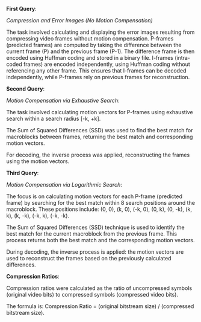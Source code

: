 
**First Query**: 

*Compression and Error Images (No Motion Compensation)*

The task involved calculating and displaying the error images resulting from compressing video frames without motion compensation.
P-frames (predicted frames) are computed by taking the difference between the current frame (P) and the previous frame (P-1). The difference frame is then encoded using Huffman coding and stored in a binary file.
I-frames (intra-coded frames) are encoded independently, using Huffman coding without referencing any other frame. This ensures that I-frames can be decoded independently, while P-frames rely on previous frames for reconstruction.

**Second Query**: 

*Motion Compensation via Exhaustive Search*:

The task involved calculating motion vectors for P-frames using exhaustive search within a search radius [-k, +k].

The Sum of Squared Differences (SSD) was used to find the best match for macroblocks between frames, returning the best match and corresponding motion vectors.
	
For decoding, the inverse process was applied, reconstructing the frames using the motion vectors.

**Third Query**:

*Motion Compensation via Logarithmic Search*:

The focus is on calculating motion vectors for each P-frame (predicted frame) by searching for the best match within 8 search positions around the macroblock. These positions include: (0, 0), (k, 0), (-k, 0), (0, k), (0, -k), (k, k), (k, -k), (-k, k), (-k, -k).

The Sum of Squared Differences (SSD) technique is used to identify the best match for the current macroblock from the previous frame. This process returns both the best match and the corresponding motion vectors.

During decoding, the inverse process is applied: the motion vectors are used to reconstruct the frames based on the previously calculated differences.


**Compression Ratios**:

Compression ratios were calculated as the ratio of uncompressed symbols (original video bits) to compressed symbols (compressed video bits).
	
The formula is: Compression Ratio = (original bitstream size) / (compressed bitstream size).
